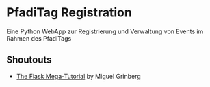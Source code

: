 # PfadiTag Registration
Eine Python WebApp zur Registrierung und Verwaltung von Events im Rahmen des PfadiTags

## Shoutouts

- [The Flask Mega-Tutorial](https://blog.miguelgrinberg.com/post/the-flask-mega-tutorial-part-i-hello-world) by Miguel Grinberg
